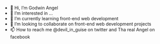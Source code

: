 - 👋 Hi, I’m Godwin Angel
- 👀 I’m interested in ...
- 🌱 I’m currently learning front-end web development
- 💞️ I’m looking to collaborate on front-end web development projects
- 📫 How to reach me @devil_in_guise on twitter and Tha real Angel on facebook

<!---
Fallin-1-dev/Fallin-1-dev is a ✨ special ✨ repository because its `README.md` (this file) appears on your GitHub profile.
You can click the Preview link to take a look at your changes.
--->
